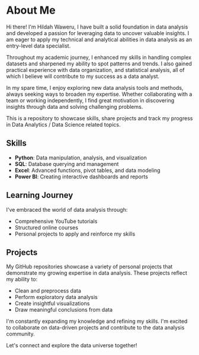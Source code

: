 # About Me

Hi there! I'm Hildah Waweru, I have built a solid foundation in data analysis and developed a passion for leveraging data to uncover valuable insights. I am eager to apply my technical and analytical abilities in data analysis as an entry-level data specialist.

Throughout my academic journey, I enhanced my skills in handling complex datasets and sharpened my ability to spot patterns and trends. I also gained practical experience with data organization, and statistical analysis, all of which I believe will contribute to my success as a data analyst.

In my spare time, I enjoy exploring new data analysis tools and methods, always seeking ways to broaden my expertise. Whether collaborating with a team or working independently, I find great motivation in discovering insights through data and solving challenging problems.

This is a repository to showcase skills, share projects and track my progress in Data Analytics / Data Science related topics.

## Skills
- **Python**: Data manipulation, analysis, and visualization
- **SQL**: Database querying and management
- **Excel**: Advanced functions, pivot tables, and data modeling
- **Power BI**: Creating interactive dashboards and reports

## Learning Journey
I've embraced the world of data analysis through:
- Comprehensive YouTube tutorials
- Structured online courses
- Personal projects to apply and reinforce my skills

## Projects
My GitHub repositories showcase a variety of personal projects that demonstrate my growing expertise in data analysis. These projects reflect my ability to:
- Clean and preprocess data
- Perform exploratory data analysis
- Create insightful visualizations
- Draw meaningful conclusions from data

I'm constantly expanding my knowledge and refining my skills. I'm excited to collaborate on data-driven projects and contribute to the data analysis community.

Let's connect and explore the data universe together!
